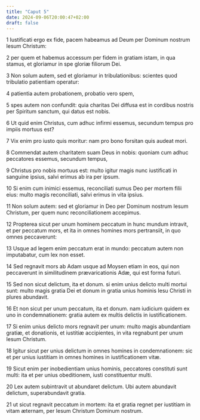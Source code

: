 ```yaml
---
title: "Caput 5"
date: 2024-09-06T20:00:47+02:00
draft: false
---
```



1 Iustificati ergo ex fide, pacem habeamus ad Deum per Dominum nostrum Iesum Christum:

2 per quem et habemus accessum per fidem in gratiam istam, in qua stamus, et gloriamur in spe gloriæ filiorum Dei.

3 Non solum autem, sed et gloriamur in tribulationibus: scientes quod tribulatio patientiam operatur:

4 patientia autem probationem, probatio vero spem,

5 spes autem non confundit: quia charitas Dei diffusa est in cordibus nostris per Spiritum sanctum, qui datus est nobis.

6 Ut quid enim Christus, cum adhuc infirmi essemus, secundum tempus pro impiis mortuus est?

7 Vix enim pro iusto quis moritur: nam pro bono forsitan quis audeat mori.

8 Commendat autem charitatem suam Deus in nobis: quoniam cum adhuc peccatores essemus, secundum tempus,

9 Christus pro nobis mortuus est: multo igitur magis nunc iustificati in sanguine ipsius, salvi erimus ab ira per ipsum.

10 Si enim cum inimici essemus, reconciliati sumus Deo per mortem filii eius: multo magis reconciliati, salvi erimus in vita ipsius.

11 Non solum autem: sed et gloriamur in Deo per Dominum nostrum Iesum Christum, per quem nunc reconciliationem accepimus.

12 Propterea sicut per unum hominem peccatum in hunc mundum intravit, et per peccatum mors, et ita in omnes homines mors pertransiit, in quo omnes peccaverunt:

13 Usque ad legem enim peccatum erat in mundo: peccatum autem non imputabatur, cum lex non esset.

14 Sed regnavit mors ab Adam usque ad Moysen etiam in eos, qui non peccaverunt in similitudinem prævaricationis Adæ, qui est forma futuri.

15 Sed non sicut delictum, ita et donum. si enim unius delicto multi mortui sunt: multo magis gratia Dei et donum in gratia unius hominis Iesu Christi in plures abundavit.

16 Et non sicut per unum peccatum, ita et donum. nam iudicium quidem ex uno in condemnationem: gratia autem ex multis delictis in iustificationem.

17 Si enim unius delicto mors regnavit per unum: multo magis abundantiam gratiæ, et donationis, et iustitiæ accipientes, in vita regnabunt per unum Iesum Christum.

18 Igitur sicut per unius delictum in omnes homines in condemnationem: sic et per unius iustitiam in omnes homines in iustificationem vitæ.

19 Sicut enim per inobedientiam unius hominis, peccatores constituti sunt multi: ita et per unius obeditionem, iusti constituentur multi.

20 Lex autem subintravit ut abundaret delictum. Ubi autem abundavit delictum, superabundavit gratia.

21 ut sicut regnavit peccatum in mortem: ita et gratia regnet per iustitiam in vitam æternam, per Iesum Christum Dominum nostrum.

